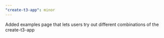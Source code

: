 ```yaml
---
"create-t3-app": minor
---
```


Added examples page that lets users try out different combinations of the create-t3-app
